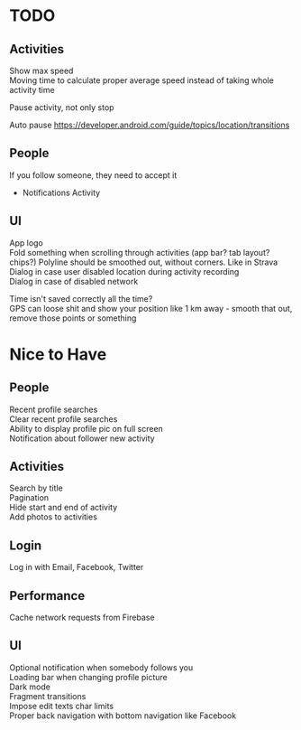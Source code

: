# TODO

## Activities

Show max speed  
Moving time to calculate proper average speed instead of taking whole activity time

Pause activity, not only stop

Auto pause
https://developer.android.com/guide/topics/location/transitions

## People

If you follow someone, they need to accept it

- Notifications Activity

## UI

App logo  
Fold something when scrolling through activities (app bar? tab layout? chips?)
Polyline should be smoothed out, without corners. Like in Strava   
Dialog in case user disabled location during activity recording  
Dialog in case of disabled network

Time isn't saved correctly all the time?  
GPS can loose shit and show your position like 1 km away - smooth that out, remove those points or something

# Nice to Have

## People

Recent profile searches  
Clear recent profile searches  
Ability to display profile pic on full screen  
Notification about follower new activity

## Activities

Search by title  
Pagination  
Hide start and end of activity  
Add photos to activities

## Login

Log in with Email, Facebook, Twitter

## Performance

Cache network requests from Firebase

## UI

Optional notification when somebody follows you  
Loading bar when changing profile picture  
Dark mode  
Fragment transitions  
Impose edit texts char limits  
Proper back navigation with bottom navigation like Facebook
